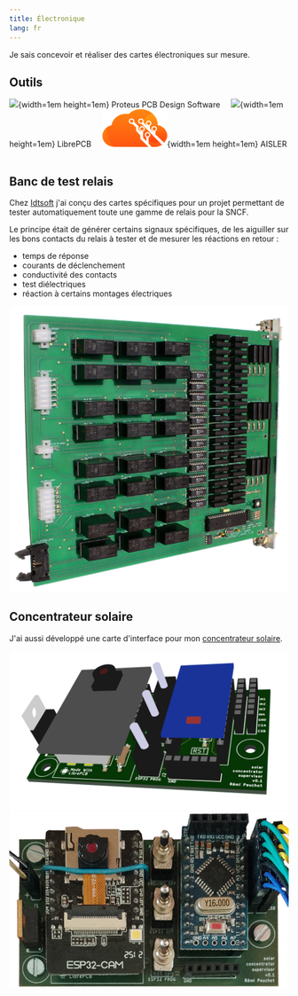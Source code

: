 ```yaml
---
title: Électronique
lang: fr
---
```


Je sais concevoir et réaliser des cartes électroniques sur mesure.

## Outils

![](images/proteus.ico){width=1em height=1em} Proteus PCB Design Software &nbsp; &nbsp;
![](images/librepcb.ico){width=1em height=1em} LibrePCB &nbsp; &nbsp;
![](images/aisler.png){width=1em height=1em} AISLER &nbsp; &nbsp;

## Banc de test relais

Chez [Idtsoft](http://idtsoft.fr/) j'ai conçu des cartes spécifiques pour un projet
permettant de tester automatiquement toute une gamme de relais pour la SNCF.

Le principe était de générer certains signaux spécifiques, de les aiguiller sur les bons contacts
du relais à tester et de mesurer les réactions en retour :

* temps de réponse
* courants de déclenchement
* conductivité des contacts
* test diélectriques
* réaction à certains montages électriques

![](images/contact_card.png)

## Concentrateur solaire

J'ai aussi développé une carte d'interface pour mon
[concentrateur solaire](./solar-fr.html).

![](images/solar_concentrator_supervisor_3d_model.png)
![](images/solar_concentrator_supervisor.png)
